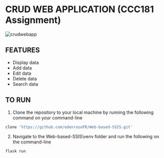 # CRUD WEB APPLICATION (CCC181 Assignment)

![crudwebapp](https://github.com/edenroseFR/Web-based-SSIS/blob/readme_files/image.PNG)
## FEATURES
- Display data
- Add data
- Edit data
- Delete data
- Search data

## TO RUN
1. Clone the repository to your local machine by running the following command on your command-line
```bash
clone 'https://github.com/edenroseFR/Web-based-SSIS.git'
```
2. Navigate to the Web-based-SSIS\venv folder and run the following on the command-line
```bash
flask run
```
